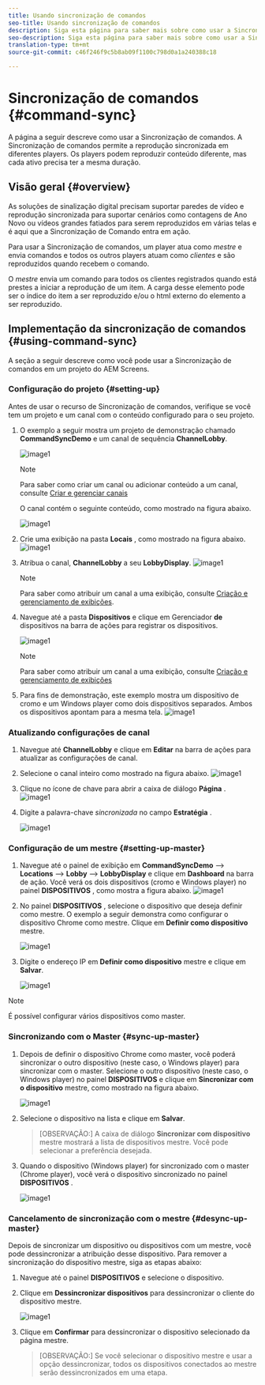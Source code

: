 ```yaml
---
title: Usando sincronização de comandos
seo-title: Usando sincronização de comandos
description: Siga esta página para saber mais sobre como usar a Sincronização de comandos.
seo-description: Siga esta página para saber mais sobre como usar a Sincronização de comandos.
translation-type: tm+mt
source-git-commit: c46f246f9c5b8ab09f1100c798d0a1a240388c18

---
```



# Sincronização de comandos {#command-sync}

A página a seguir descreve como usar a Sincronização de comandos. A Sincronização de comandos permite a reprodução sincronizada em diferentes players. Os players podem reproduzir conteúdo diferente, mas cada ativo precisa ter a mesma duração.

## Visão geral {#overview}

As soluções de sinalização digital precisam suportar paredes de vídeo e reprodução sincronizada para suportar cenários como contagens de Ano Novo ou vídeos grandes fatiados para serem reproduzidos em várias telas e é aqui que a Sincronização de Comando entra em ação.

Para usar a Sincronização de comandos, um player atua como *mestre* e envia comandos e todos os outros players atuam como *clientes* e são reproduzidos quando recebem o comando.

O *mestre* envia um comando para todos os clientes registrados quando está prestes a iniciar a reprodução de um item. A carga desse elemento pode ser o índice do item a ser reproduzido e/ou o html externo do elemento a ser reproduzido.

## Implementação da sincronização de comandos {#using-command-sync}

A seção a seguir descreve como você pode usar a Sincronização de comandos em um projeto do AEM Screens.

### Configuração do projeto {#setting-up}

Antes de usar o recurso de Sincronização de comandos, verifique se você tem um projeto e um canal com o conteúdo configurado para o seu projeto.

1. O exemplo a seguir mostra um projeto de demonstração chamado **CommandSyncDemo** e um canal de sequência **ChannelLobby**.

   ![image1](assets/command-sync/command-sync1-1.png)

   >[!NOTE]
   >
   >Para saber como criar um canal ou adicionar conteúdo a um canal, consulte [Criar e gerenciar canais](/help/user-guide/managing-channels.md)

   O canal contém o seguinte conteúdo, como mostrado na figura abaixo.

   ![image1](assets/command-sync/command-sync2-1.png)

1. Crie uma exibição na pasta **Locais** , como mostrado na figura abaixo.
   ![image1](assets/command-sync/command-sync3-1.png)

1. Atribua o canal, **ChannelLobby** a seu **LobbyDisplay**.
   ![image1](assets/command-sync/command-sync4-1.png)

   >[!NOTE]
   >
   >Para saber como atribuir um canal a uma exibição, consulte [Criação e gerenciamento de exibições](/help/user-guide/managing-displays.md).

1. Navegue até a pasta **Dispositivos** e clique em Gerenciador **de** dispositivos na barra de ações para registrar os dispositivos.

   ![image1](assets/command-sync5.png)

   >[!NOTE]
   >
   >Para saber como atribuir um canal a uma exibição, consulte [Criação e gerenciamento de exibições](/help/user-guide/managing-displays.md)

1. Para fins de demonstração, este exemplo mostra um dispositivo de cromo e um Windows player como dois dispositivos separados. Ambos os dispositivos apontam para a mesma tela.
   ![image1](assets/command-sync6.png)

### Atualizando configurações de canal

1. Navegue até **ChannelLobby** e clique em **Editar** na barra de ações para atualizar as configurações de canal.

1. Selecione o canal inteiro como mostrado na figura abaixo.
   ![image1](assets/command-sync/command-sync7-1.png)

1. Clique no ícone de chave para abrir a caixa de diálogo **Página** .
   ![image1](assets/command-sync/command-sync8-1.png)

1. Digite a palavra-chave *sincronizada* no campo **Estratégia** .

   ![image1](assets/command-sync/command-sync9-1.png)


### Configuração de um mestre {#setting-up-master}

1. Navegue até o painel de exibição em **CommandSyncDemo** —> **Locations** —> **Lobby** —> **LobbyDisplay** e clique em **Dashboard** na barra de ação.
Você verá os dois dispositivos (cromo e Windows player) no painel **DISPOSITIVOS** , como mostra a figura abaixo.
   ![image1](assets/command-sync/command-sync10-1.png)

1. No painel **DISPOSITIVOS** , selecione o dispositivo que deseja definir como mestre. O exemplo a seguir demonstra como configurar o dispositivo Chrome como mestre. Clique em **Definir como dispositivo** mestre.

   ![image1](assets/command-sync/command-sync11-1.png)

1. Digite o endereço IP em **Definir como dispositivo** mestre e clique em **Salvar**.

   ![image1](assets/command-sync/command-sync12-1.png)

>[!NOTE]
> É possível configurar vários dispositivos como master.

### Sincronizando com o Master {#sync-up-master}

1. Depois de definir o dispositivo Chrome como master, você poderá sincronizar o outro dispositivo (neste caso, o Windows player) para sincronizar com o master.
Selecione o outro dispositivo (neste caso, o Windows player) no painel **DISPOSITIVOS** e clique em **Sincronizar com o dispositivo** mestre, como mostrado na figura abaixo.

   ![image1](assets/command-sync/command-sync13-1.png)

1. Selecione o dispositivo na lista e clique em **Salvar**.

   >[OBSERVAÇÃO:]
   > A caixa de diálogo **Sincronizar com dispositivo** mestre mostrará a lista de dispositivos mestre. Você pode selecionar a preferência desejada.

1. Quando o dispositivo (Windows player) for sincronizado com o master (Chrome player), você verá o dispositivo sincronizado no painel **DISPOSITIVOS** .

   ![image1](assets/command-sync/command-sync14-1.png)

### Cancelamento de sincronização com o mestre {#desync-up-master}

Depois de sincronizar um dispositivo ou dispositivos com um mestre, você pode dessincronizar a atribuição desse dispositivo. Para remover a sincronização do dispositivo mestre, siga as etapas abaixo:

1. Navegue até o painel **DISPOSITIVOS** e selecione o dispositivo.

1. Clique em **Dessincronizar dispositivos** para dessincronizar o cliente do dispositivo mestre.

   ![image1](assets/command-sync/command-sync15-1.png)

1. Clique em **Confirmar** para dessincronizar o dispositivo selecionado da página mestre.

   >[OBSERVAÇÃO:]
   > Se você selecionar o dispositivo mestre e usar a opção dessincronizar, todos os dispositivos conectados ao mestre serão dessincronizados em uma etapa.

